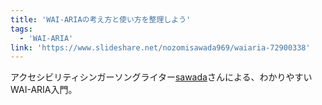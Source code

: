 ```yaml
---
title: 'WAI-ARIAの考え方と使い方を整理しよう'
tags:
  - 'WAI-ARIA'
link: 'https://www.slideshare.net/nozomisawada969/waiaria-72900338'
---
```


アクセシビリティシンガーソングライター[sawada](https://twitter.com/SawadaStdDesign)さんによる、わかりやすいWAI-ARIA入門。
